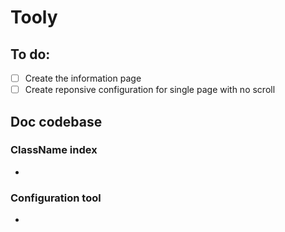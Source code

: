 # Tooly

## To do:

- [ ] Create the information page
- [ ] Create reponsive configuration for single page with no scroll

## Doc codebase

### ClassName index

- 

### Configuration tool

- 


